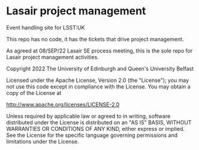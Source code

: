 
# Lasair project management
Event handling site for LSST:UK

This repo has no code, it has the tickets that drive project management.

As agreed at 08/SEP/22 Lasair SE process meeting, this is the sole repo for Lasair project management activities.

Copyright 2022 The University of Edinburgh and Queen's University Belfast

Licensed under the Apache License, Version 2.0 (the "License");
you may not use this code except in compliance with the License.
You may obtain a copy of the License at

   http://www.apache.org/licenses/LICENSE-2.0

Unless required by applicable law or agreed to in writing, software
distributed under the License is distributed on an "AS IS" BASIS,
WITHOUT WARRANTIES OR CONDITIONS OF ANY KIND, either express or implied.
See the License for the specific language governing permissions and
limitations under the License.



